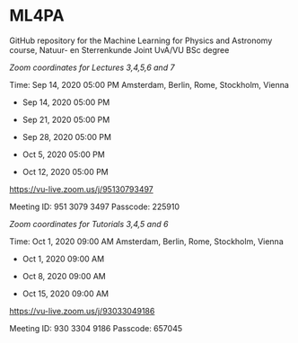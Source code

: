 # ML4PA
GitHub repository for the Machine Learning for Physics and Astronomy course, Natuur- en Sterrenkunde Joint UvA/VU BSc degree

*Zoom coordinates for Lectures 3,4,5,6 and 7*

Time: Sep 14, 2020 05:00 PM Amsterdam, Berlin, Rome, Stockholm, Vienna

- Sep 14, 2020 05:00 PM

- Sep 21, 2020 05:00 PM

- Sep 28, 2020 05:00 PM

- Oct 5, 2020 05:00 PM

- Oct 12, 2020 05:00 PM

https://vu-live.zoom.us/j/95130793497

Meeting ID: 951 3079 3497
Passcode: 225910

*Zoom coordinates for Tutorials 3,4,5 and 6*

Time: Oct 1, 2020 09:00 AM Amsterdam, Berlin, Rome, Stockholm, Vienna
       
- Oct 1, 2020 09:00 AM

- Oct 8, 2020 09:00 AM

- Oct 15, 2020 09:00 AM

https://vu-live.zoom.us/j/93033049186

Meeting ID: 930 3304 9186
Passcode: 657045
